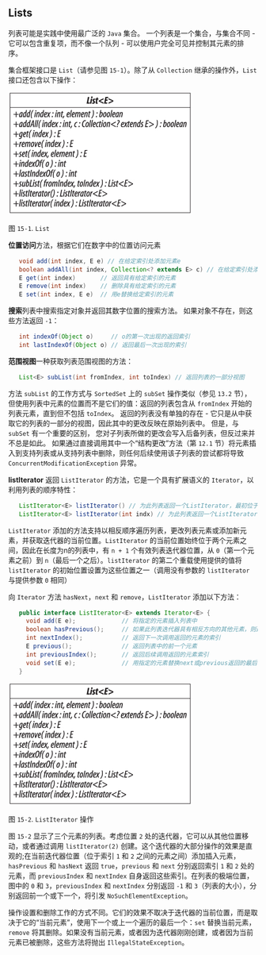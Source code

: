 


## Lists


列表可能是实践中使用最广泛的 `Java` 集合。 一个列表是一个集合，与集合不同 - 它可以包含重复项，而不像一个队列 - 可以使用户完全可见并控制其元素的排序。

集合框架接口是 `List`（请参见图 `15-1`）。除了从 `Collection` 继承的操作外，`List` 接口还包含以下操作：

![](15_1.png)

图 `15-1`. `List`

**位置访问**方法，根据它们在数字中的位置访问元素

```java
   void add(int index, E e) // 在给定索引处添加元素e
   boolean addAll(int index, Collection<? extends E> c) // 在给定索引处添加c的内容
   E get(int index)       // 返回具有给定索引的元素
   E remove(int index)    // 删除具有给定索引的元素
   E set(int index, E e)  // 用e替换给定索引的元素
```

**搜索**列表中搜索指定对象并返回其数字位置的搜索方法。 如果对象不存在，则这些方法返回 `-1`：

```java
   int indexOf(Object o)     // o的第一次出现的返回索引
   int lastIndexOf(Object o) // 返回最后一次出现的索引
```

**范围视图**一种获取列表范围视图的方法：

```java
   List<E> subList(int fromIndex, int toIndex) // 返回列表的一部分视图
```

方法 `subList` 的工作方式与 `SortedSet` 上的 `subSet` 操作类似（参见 `13.2` 节），但使用列表中元素的位置而不是它们的值：返回的列表包含从 `fromIndex` 开始的列表元素，直到但不包括 `toIndex`。 返回的列表没有单独的存在 - 它只是从中获取它的列表的一部分的视图，因此其中的更改反映在原始列表中。 但是，与 `subSet` 有一个重要的区别， 您对子列表所做的更改会写入后备列表，但反过来并不总是如此。 如果通过直接调用其中一个“结构更改”方法（第 `12.1` 节）将元素插入到支持列表或从支持列表中删除，则任何后续使用该子列表的尝试都将导致 `ConcurrentModificationException` 异常。

**listIterator** 返回 `ListIterator` 的方法，它是一个具有扩展语义的 `Iterator`，以利用列表的顺序特性：

```java
   ListIterator<E> listIterator() // 为此列表返回一个ListIterator，最初位于索引0处
   ListIterator<E> listIterator(int indx) // 为此列表返回一个ListIterator，最初位于index indx
```

`ListIterator` 添加的方法支持以相反顺序遍历列表，更改列表元素或添加新元素，并获取迭代器的当前位置。`ListIterator` 的当前位置始终位于两个元素之间，因此在长度为n的列表中，有 `n + 1` 个有效列表迭代器位置，从 `0`（第一个元素之前）到 `n`（最后一个之后）。`listIterator` 的第二个重载使用提供的值将 `listIterator` 的初始位置设置为这些位置之一（调用没有参数的 `listIterator` 与提供参数 `0` 相同）

向 `Iterator` 方法 `hasNext`，`next` 和 `remove`，`ListIterator` 添加以下方法：

```java
   public interface ListIterator<E> extends Iterator<E> {
     void add(E e); 			// 将指定的元素插入列表中
     boolean hasPrevious(); 	// 如果此列表迭代器具有相反方向的其他元素，则返回true
     int nextIndex(); 			// 返回下一次调用返回的元素的索引
     E previous(); 				// 返回列表中的前一个元素
     int previousIndex(); 		// 返回后续调用返回的元素索引
     void set(E e); 			// 用指定的元素替换next或previous返回的最后一个元素
   }
```

![](15_1.png)

图 `15-2`. `ListIterator` 操作

图 `15-2` 显示了三个元素的列表。考虑位置 `2` 处的迭代器，它可以从其他位置移动，或者通过调用 `listIterator(2)` 创建。这个迭代器的大部分操作的效果是直观的;在当前迭代器位置（位于索引 `1` 和 `2` 之间的元素之间）添加插入元素，`hasPrevious` 和 `hasNext` 返回 `true`，`previous` 和 `next` 分别返回索引 `1` 和 `2` 处的元素，而 `previousIndex` 和 `nextIndex` 自身返回这些索引。在列表的极端位置，图中的 `0` 和 `3`，`previousIndex` 和 `nextIndex` 分别返回 `-1` 和 `3`（列表的大小），分别返回前一个或下一个，将引发 `NoSuchElementException`。

操作设置和删除工作的方式不同。它们的效果不取决于迭代器的当前位置，而是取决于它的“当前元素”，使用下一个或上一个遍历的最后一个：`set` 替换当前元素，`remove` 将其删除。如果没有当前元素，或者因为迭代器刚刚创建，或者因为当前元素已被删除，这些方法将抛出 `IllegalStateException`。

